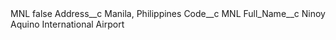 <?xml version="1.0" encoding="UTF-8"?>
<CustomMetadata xmlns="http://soap.sforce.com/2006/04/metadata" xmlns:xsi="http://www.w3.org/2001/XMLSchema-instance" xmlns:xsd="http://www.w3.org/2001/XMLSchema">
    <label>MNL</label>
    <protected>false</protected>
    <values>
        <field>Address__c</field>
        <value xsi:type="xsd:string">Manila, Philippines</value>
    </values>
    <values>
        <field>Code__c</field>
        <value xsi:type="xsd:string">MNL</value>
    </values>
    <values>
        <field>Full_Name__c</field>
        <value xsi:type="xsd:string">Ninoy Aquino International Airport</value>
    </values>
</CustomMetadata>
